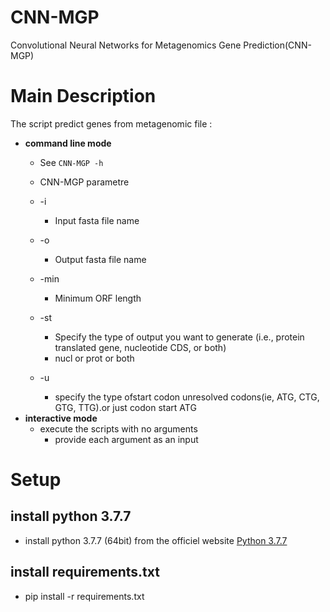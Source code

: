 
CNN-MGP
=========

Convolutional Neural Networks for Metagenomics Gene Prediction(CNN-MGP)


# Main Description

The script predict genes from metagenomic file :

* **command line mode**
  *  See `CNN-MGP -h`
  * CNN-MGP parametre
  * -i 
    * Input fasta file name
  * -o
    * Output fasta file name
  * -min
    * Minimum ORF length
  * -st
    * Specify the type of output you want to generate (i.e., protein translated gene, nucleotide CDS, or both)
    * nucl or prot or both

  * -u
    * specify the type ofstart codon unresolved codons(ie, ATG, CTG, GTG, TTG).or just codon start ATG
* **interactive mode**
  * execute the scripts with no arguments
    * provide each argument as an input 

# Setup

## install python 3.7.7
* install python 3.7.7 (64bit) from the officiel website [Python 3.7.7](https://www.python.org/downloads/release/python-377/)  

## install requirements.txt
* pip install -r requirements.txt
